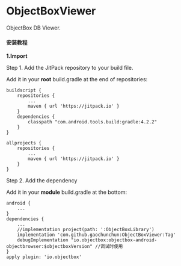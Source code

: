 # ObjectBoxViewer
ObjectBox DB Viewer.
#### 安装教程

**1.Import**

Step 1. Add the JitPack repository to your build file.

Add it in your **root** build.gradle at the end of repositories:

```
buildscript {
    repositories {
        ...
        maven { url 'https://jitpack.io' }
    }
    dependencies {
        classpath "com.android.tools.build:gradle:4.2.2"
    }
}

allprojects {
    repositories {
        ...
        maven { url 'https://jitpack.io' }
    }
}
```

Step 2. Add the dependency

Add it in your **module** build.gradle at the bottom:
```
android {
    ...
}
dependencies {
    ...
    //implementation project(path: ':ObjectBoxLibrary')
    implementation 'com.github.gaochunchun:ObjectBoxViewer:Tag'
    debugImplementation "io.objectbox:objectbox-android-objectbrowser:$objectboxVersion" //调试时使用
}
apply plugin: 'io.objectbox'
```

